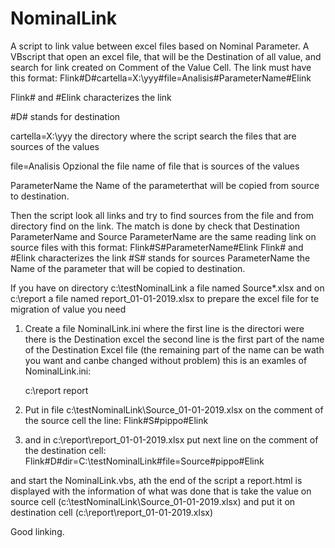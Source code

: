 # NominalLink
A script to link value between excel files based on Nominal Parameter.
A VBscript that open an excel file, that will be the Destination of all value, and search for link created on Comment of the Value Cell.
The link must have this format:
  Flink#D#cartella=X:\yyy#file=Analisis#ParameterName#Elink
  
  Flink# and #Elink     characterizes the link
  
  #D#                   stands for destination
  
  cartella=X:\yyy            the directory where the script search the files that are sources of the values
  
  file=Analisis         Opzional the file name of file that is sources of the values
  
  ParameterName         the Name of the parameterthat will be copied from source to destination.
  
Then the script look all links and try to find sources from the file and from directory find on the link.
The match is done by check that Destination ParameterName and Source ParameterName are the same reading link on source files with     this format:
  Flink#S#ParameterName#Elink
  Flink# and #Elink     characterizes the link
  #S#                   stands for sources
  ParameterName         the Name of the parameter that will be copied to destination.
  
If you have on directory c:\testNominalLink a file named Source*.xlsx and on c:\report a file named report_01-01-2019.xlsx
to prepare the excel file for te migration of value you need 

1) Create a file NominalLink.ini where the first line is the directori were there is the Destination excel
   the second line is the first part of the name of the Destination Excel file (the remaining part of the name can be wath you want and canbe changed without problem)
   this is an examles of NominalLink.ini:
   
   c:\report
   report
   
2)  Put in file c:\testNominalLink\Source_01-01-2019.xlsx on the comment of the source cell the line:
  Flink#S#pippo#Elink
  
3) and in c:\report\report_01-01-2019.xlsx put next line on the comment of the destination cell:
  Flink#D#dir=C:\testNominalLink#file=Source#pippo#Elink
  
 and start the NominalLink.vbs, ath the end of the script a report.html is displayed with the information of what was done
 that is take the value on source cell (c:\testNominalLink\Source_01-01-2019.xlsx) and put it on destination cell (c:\report\report_01-01-2019.xlsx)
 
 Good linking.
 
  
